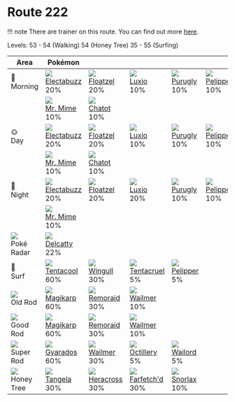 # Route 222

!!! note
    There are trainer on this route. You can find out more [here](../../trainer_pokemon/route_222/).

Levels: 53 - 54 (Walking) 54 (Honey Tree) 35 - 55 (Surfing)

Area                           | Pokémon                           | &nbsp;                            | &nbsp;                            | &nbsp;                            | &nbsp;                            | &nbsp;
---                            | ---                               | ---                               | ---                               | ---                               | ---                               | ---
🌅<br>Morning                   | ![][125]<br> [Electabuzz]<br> 20%| ![][419]<br> [Floatzel]<br> 20%  | ![][404]<br> [Luxio]<br> 10%     | ![][432]<br> [Purugly]<br> 10%   | ![][279]<br> [Pelipper]<br> 10%  | ![][180]<br> [Flaaffy]<br> 10%
&nbsp;                         | ![][122]<br> [Mr. Mime]<br> 10%  | ![][441]<br> [Chatot]<br> 10%
🌞<br>Day                       | ![][125]<br> [Electabuzz]<br> 20%| ![][419]<br> [Floatzel]<br> 20%  | ![][404]<br> [Luxio]<br> 10%     | ![][432]<br> [Purugly]<br> 10%   | ![][279]<br> [Pelipper]<br> 10%  | ![][180]<br> [Flaaffy]<br> 10%
&nbsp;                         | ![][122]<br> [Mr. Mime]<br> 10%  | ![][441]<br> [Chatot]<br> 10%
🌙<br>Night                     | ![][125]<br> [Electabuzz]<br> 20%| ![][419]<br> [Floatzel]<br> 20%  | ![][404]<br> [Luxio]<br> 20%     | ![][432]<br> [Purugly]<br> 10%   | ![][279]<br> [Pelipper]<br> 10%  | ![][180]<br> [Flaaffy]<br> 10%
&nbsp;                         | ![][122]<br> [Mr. Mime]<br> 10%
![][poke-radar]<br> Poké Radar | ![][301]<br> [Delcatty]<br> 22%
🌊<br> Surf                     | ![][072]<br> [Tentacool]<br> 60% | ![][278]<br> [Wingull]<br> 30%   | ![][073]<br> [Tentacruel]<br> 5% | ![][279]<br> [Pelipper]<br> 5%
![][old-rod]<br> Old Rod       | ![][129]<br> [Magikarp]<br> 60%  | ![][223]<br> [Remoraid]<br> 30%  | ![][320]<br> [Wailmer]<br> 10%
![][good-rod]<br> Good Rod     | ![][129]<br> [Magikarp]<br> 60%  | ![][223]<br> [Remoraid]<br> 30%  | ![][320]<br> [Wailmer]<br> 10%
![][super-rod]<br> Super Rod   | ![][130]<br> [Gyarados]<br> 60%  | ![][320]<br> [Wailmer]<br> 30%   | ![][224]<br> [Octillery]<br> 5%  | ![][321]<br> [Wailord]<br> 5%
![][honey]<br> Honey Tree      | ![][114]<br> [Tangela]<br> 30%   | ![][214]<br> [Heracross]<br> 30% | ![][083]<br> [Farfetch'd]<br> 30%| ![][143]<br> [Snorlax]<br> 10%


[Tentacool]: ../../pokemon_changes/072/
[Tentacruel]: ../../pokemon_changes/073/
[Farfetch'd]: ../../pokemon_changes/083/
[Tangela]: ../../pokemon_changes/114/
[Mr. Mime]: ../../pokemon_changes/122/
[Electabuzz]: ../../pokemon_changes/125/
[Magikarp]: ../../pokemon_changes/129/
[Gyarados]: ../../pokemon_changes/130/
[Snorlax]: ../../pokemon_changes/143/
[Flaaffy]: ../../pokemon_changes/180/
[Heracross]: ../../pokemon_changes/214/
[Remoraid]: ../../pokemon_changes/223/
[Octillery]: ../../pokemon_changes/224/
[Wingull]: ../../pokemon_changes/278/
[Pelipper]: ../../pokemon_changes/279/
[Delcatty]: ../../pokemon_changes/301/
[Wailmer]: ../../pokemon_changes/320/
[Wailord]: ../../pokemon_changes/321/
[Luxio]: ../../pokemon_changes/404/
[Floatzel]: ../../pokemon_changes/419/
[Purugly]: ../../pokemon_changes/432/
[Chatot]: ../../pokemon_changes/441/
[good-rod]: ../img/items/good-rod.png
[honey]: ../img/items/honey.png
[old-rod]: ../img/items/old-rod.png
[poke-radar]: ../img/items/poke-radar.png
[super-rod]: ../img/items/super-rod.png
[072]: ../img/pokemon/072.png
[073]: ../img/pokemon/073.png
[083]: ../img/pokemon/083.png
[114]: ../img/pokemon/114.png
[122]: ../img/pokemon/122.png
[125]: ../img/pokemon/125.png
[129]: ../img/pokemon/129.png
[130]: ../img/pokemon/130.png
[143]: ../img/pokemon/143.png
[180]: ../img/pokemon/180.png
[214]: ../img/pokemon/214.png
[223]: ../img/pokemon/223.png
[224]: ../img/pokemon/224.png
[278]: ../img/pokemon/278.png
[279]: ../img/pokemon/279.png
[301]: ../img/pokemon/301.png
[320]: ../img/pokemon/320.png
[321]: ../img/pokemon/321.png
[404]: ../img/pokemon/404.png
[419]: ../img/pokemon/419.png
[432]: ../img/pokemon/432.png
[441]: ../img/pokemon/441.png
